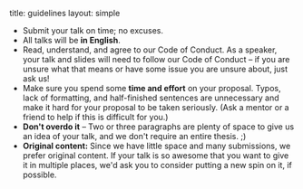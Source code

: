 title: guidelines
layout: simple

- Submit your talk on time; no excuses.
- All talks will be **in English**.
- Read, understand, and agree to our Code of Conduct. As a speaker, your talk and slides will need to follow our Code of Conduct – if you are unsure what that means or have some issue you are unsure about, just ask us!
- Make sure you spend some **time and effort** on your proposal. Typos, lack of formatting, and half-finished sentences are unnecessary and make it hard for your proposal to be taken seriously. (Ask a mentor or a friend to help if this is difficult for you.)
- **Don't overdo it** – Two or three paragraphs are plenty of space to give us an idea of your talk, and we don't require an entire thesis. ;)
- **Original content:** Since we have little space and many submissions, we prefer original content. If your talk is so awesome that you want to give it in multiple places, we'd ask you to consider putting a new spin on it, if possible.
